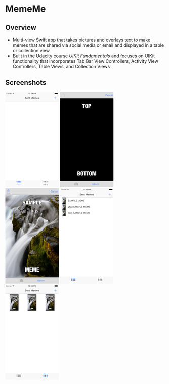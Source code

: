 # MemeMe

## Overview

- Multi-view Swift app that takes pictures and overlays text to make memes that are shared via social media or email and displayed in a table or collection view
- Built in the Udacity course _UIKit Fundamentals_ and focuses on UIKit functionality that incorporates Tab Bar View Controllers, Activity View Controllers, Table Views, and Collection Views

## Screenshots

![alt text](Screenshots/InitialViewController.png "Initial View Controller") ![alt text](Screenshots/MemeEditorViewControllerDefault.png "Meme Editor View Controller Default") ![alt text](Screenshots/MemeEditorViewControllerSample.png "Meme Editor View Controller Sample") ![alt text](Screenshots/SentMemesTableViewController.png "Sent Memes Table View Controller") ![alt text](Screenshots/SentMemesCollectionViewController.png "Sent Memes Collection View Controller")

